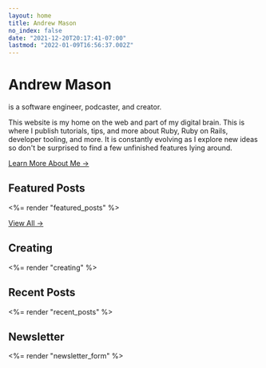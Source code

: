 ```yaml
---
layout: home
title: Andrew Mason
no_index: false
date: "2021-12-20T20:17:41-07:00"
lastmod: "2022-01-09T16:56:37.002Z"
---
```


<div class="not-prose lead">
  <h1 class="inline-block m-0 font-semibold">Andrew Mason</h1>
  <span>is a software engineer, podcaster, and creator.</span>
</div>

This website is my home on the web and part of my digital brain. This is where I publish tutorials, tips, and more about Ruby, Ruby on Rails, developer tooling, and more. It is constantly evolving as I explore new ideas so don't be surprised to find a few unfinished features lying around.

[Learn More About Me →](/about/)

## Featured Posts

<%= render "featured_posts" %>

[View All →](/posts/)

## Creating

<%= render "creating" %>

## Recent Posts

<%= render "recent_posts" %>

## Newsletter

<%= render "newsletter_form" %>
